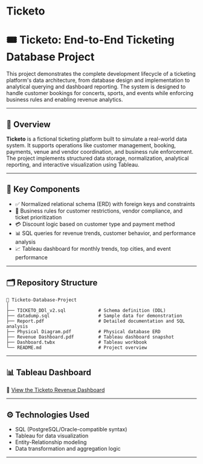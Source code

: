 # Ticketo
# 🎟️ Ticketo: End-to-End Ticketing Database Project

This project demonstrates the complete development lifecycle of a ticketing platform's data architecture, from database design and implementation to analytical querying and dashboard reporting. The system is designed to handle customer bookings for concerts, sports, and events while enforcing business rules and enabling revenue analytics.

---

## 📌 Overview

**Ticketo** is a fictional ticketing platform built to simulate a real-world data system. It supports operations like customer management, booking, payments, venue and vendor coordination, and business rule enforcement. The project implements structured data storage, normalization, analytical reporting, and interactive visualization using Tableau.

---

## 🧱 Key Components

- ✅ Normalized relational schema (ERD) with foreign keys and constraints
- 🎯 Business rules for customer restrictions, vendor compliance, and ticket prioritization
- 💳 Discount logic based on customer type and payment method
- 📊 SQL queries for revenue trends, customer behavior, and performance analysis
- 📈 Tableau dashboard for monthly trends, top cities, and event performance

---

## 🗂️ Repository Structure

```
📁 Ticketo-Database-Project
│
├── TICKETO_DDl_v2.sql            # Schema definition (DDL)
├── datadump.sql                  # Sample data for demonstration
├── Report.pdf                    # Detailed documentation and SQL analysis
├── Physical Diagram.pdf          # Physical database ERD
├── Revenue Dashboard.pdf         # Tableau dashboard snapshot
├── Dashboard.twbx                # Tableau workbook
└── README.md                     # Project overview
```

---

## 📊 Tableau Dashboard

🔗 [View the Ticketo Revenue Dashboard](https://public.tableau.com/views/DBMS_17014979820250/Dashboard2)

---

## ⚙️ Technologies Used

- SQL (PostgreSQL/Oracle-compatible syntax)
- Tableau for data visualization
- Entity-Relationship modeling
- Data transformation and aggregation logic

---

